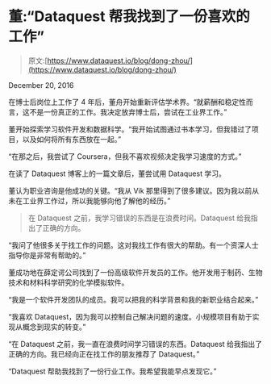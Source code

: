 # 董:“Dataquest 帮我找到了一份喜欢的工作”

> 原文:[https://www.dataquest.io/blog/dong-zhou/](https://www.dataquest.io/blog/dong-zhou/)

December 20, 2016

在博士后岗位上工作了 4 年后，董舟开始重新评估学术界。“就薪酬和稳定性而言，这不是一份真正的工作。我决定放弃博士后，尝试在工业界工作。”

董开始探索学习软件开发和数据科学。“我开始试图通过书本学习，但我错过了项目，以及如何将所有东西放在一起。”

“在那之后，我尝试了 Coursera，但我不喜欢视频决定我学习速度的方式。”

在读了 Dataquest 博客上的一篇文章后，董尝试用 Dataquest 学习。

董认为职业咨询是他成功的关键。“我从 Vik 那里得到了很多建议。因为我以前从未在工业界工作过，所以我能够向他了解他的经历。”

> 在 Dataquest 之前，我学习错误的东西是在浪费时间。Dataquest 给我指出了正确的方向。

“我问了他很多关于找工作的问题。这对我找工作有很大的帮助。有一个资深人士指导你是非常有帮助的。”

董成功地在薛定谔公司找到了一份高级软件开发员的工作。他开发用于制药、生物技术和材料科学研究的化学模拟软件。

“我是一个软件开发团队的成员。我可以把我的科学背景和我的新职业结合起来。”

“我喜欢 Dataquest，因为我可以控制自己解决问题的速度。小规模项目有助于实现从概念到现实的转变。”

“在 Dataquest 之前，我一直在浪费时间学习错误的东西。Dataquest 给我指出了正确的方向。我已经向正在找工作的朋友推荐了 Dataquest。”

“Dataquest 帮助我找到了一份行业工作。我希望我能早点发现它。”
